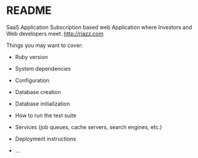 # README

SaaS Application
Subscription based web Application where Investors and Web developers meet.
http://riazz.com

Things you may want to cover:

* Ruby version

* System dependencies

* Configuration

* Database creation

* Database initialization

* How to run the test suite

* Services (job queues, cache servers, search engines, etc.)

* Deployment instructions

* ...
